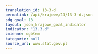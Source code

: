 ```yaml
---
translation_id: 13-3-d
permalink: /api/krajowe/13/13-3-d.json
sdg_goal: 13
layout: json_krajowe_goal_indicator
indicator: "13.3.d"
zmienne: ogółem
kategorie: null
source_url: www.stat.gov.pl
---
```

